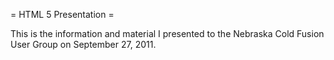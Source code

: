 = HTML 5 Presentation =

This is the information and material I presented to the Nebraska Cold Fusion User Group on September 27, 2011.